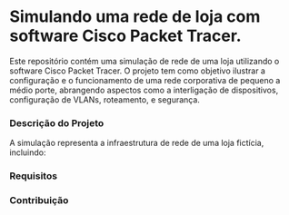 # Simulando uma rede de loja com software Cisco Packet Tracer.

Este repositório contém uma simulação de rede de uma loja utilizando o software Cisco Packet Tracer. O projeto tem como objetivo ilustrar a configuração e o funcionamento de uma rede corporativa de pequeno a médio porte, abrangendo aspectos como a interligação de dispositivos, configuração de VLANs, roteamento, e segurança.


### Descrição do Projeto

A simulação representa a infraestrutura de rede de uma loja fictícia, incluindo:


### Requisitos


### Contribuição
